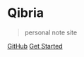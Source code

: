 <!-- coverpage.md -->

[comment]: <> (![logo]&#40;media/icon.jpg&#41;)

[comment]: <> (# qibria <small>3.5</small>)
[comment]: <> (> 一个神奇的文档网站生成器。)
[comment]: <> (- 简单、轻便 &#40;压缩后 ~21kB&#41;)
[comment]: <> (- 无需生成 html 文件)
[comment]: <> (- 众多主题)

# Qibria 
> personal note site



[GitHub](https://github.com/gerry-gqj/self-notes)
[Get Started](#main)

<!-- 背景图片 -->
[comment]: <> (![]&#40;media/bg.jpg&#41;)
<!-- 背景色 -->
[comment]: <> (![color]&#40;#EA6F5A&#41;)